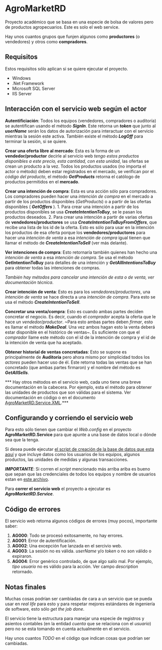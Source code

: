 # AgroMarketRD

Proyecto académico que se basa en una especie de bolsa de valores pero de productos agropecuarios. Este es solo el web service.

Hay unos cuantos grupos que funjen algunos como **productores** (o vendedores) y otros como **compradores**.

## Requisitos ##

Estos requisitos sólo aplican si se quiere ejecutar el proyecto.

* Windows
* .Net Framework
* Microsoft SQL Server
* IIS Server 

## Interacción con el servicio web según el actor ##

**Autentificiación**: Todos los equipos (vendedores, compradores o auditoría) se autentifican usando el método ***SignIn***. 
Este retorna un ***token*** que junto al ***userName*** serán los datos de autorización para interactuar con el servicio mientras
la sesión este activa. También existe el método ***LogOff***  para terminar la sesión, si se quiere.

**Crear una oferta libre al mercado**: Esta es la forma de un **vendedor/productor** decirle al servicio web 
*tengo estos productos disponibles a este precio, esta cantidad, con esta unidad*, las ofertas se crean un producto a la vez.
Todos los productos usados (no importa el actor o método) deben estar registrados en el mercado, se verifican por el *código del producto*, el método ***GetProducts***
retorna el católogo de productos permitidos en el **mercado**.

**Crear una intención de compra**: Esta es una acción sólo para compradores. Los compradores pueden hacer una *intención de compra*
en el mercado a partir de los productos disponibles (*GetProducts*) o a partir de las ofertas disponibles ( ***GetOffers*** ). 
    1. Para crear una intención a partir de los productos disponibles se usa ***CreateIntentionToBuy***, se le pasan los productos deseados.
    2. Para crear una intención a partir de varias ofertas de **vendedores/productores** se usa ***CreateIntentionToBuyFromOffers***, que recibe
    una lista de los id de la oferta. Esto es sólo para usar en la intención los productos de esa oferta porque los **vendedores/productores** 
    para hacer una *intención de venta* a esa *intención de compra* igual tienen que llamar el método de ***CreateIntentionToSell*** (ver más delante).

**Ver intenciones de compra**: Esto retornaría también quienes han hecho una *intención de venta* a esa *intención de compra*. Se usa el método **GetIntentionToBuy**
para detalles de una intención y ***GetAllIntentionsToBuy*** para obtener todas las intenciones de compras.

*También hay métodos para cancelar una intención de esta o de venta, ver documentación técnica*.

**Crear intención de venta**: Esto es para los *vendedores/productores*, una *intención de venta* se hace directa a una *intención de compra*. Para esto
se usa el método ***CreateIntentionToSell***.

**Concretar una venta/compra**: Esto es cuando ambas partes deciden concretar el negocio. Es decir, cuando el *comprador* acepta la oferta que le hace un
*vendedor/productor*. ~Para esto ambas partes deben *firmar*, esto es llamar el método ***MakeDeal***. Una vez ambos hagan esto la venta deberá estar disponible en 
el histórico de ventas~. Es suficiente con que el *comprador* llame este método con el id de la intención de compra y el id de la intención de venta
que ha aceptado.

**Obtener historial de ventas concretadas**: Esto se supone es principalmente de **Auditoría** pero ahora mismo por simplicidad todos los 
*actores* pueden hacer uso de él. Este retorna todas las ventas que se han concretado (que ambas partes firmaron) y el nombre del método es ***GetAllSells***.

*** Hay otros métodos en el servicio web, cada uno tiene una breve documentación en la cabecera. Por ejemplo, esta el método para obtener las unidades 
de productos que son válidas para el sistema. Ver documentación en código o en el documento [AgroMarketRD.Service.XML](https://raw.githubusercontent.com/aljavier/agromarketRD/master/Recursos/AgroMarketRD.Service.XML).***

## Configurando y corriendo el servicio web ##

Para esto sólo tienen que cambiar el *Web.config* en el proyecto **AgroMarketRD.Service** para que apunte a una base de datos local o dónde
sea que la tenga.

Si desea puede ejecutar [el script de creación de la base de datos que esta aquí](https://github.com/aljavier/agromarketRD/blob/master/Recursos/script_database.sql) y que incluye
datos como los usuarios de los equipos, algunos productos, las unidades de medidas y algunas transacciones.

***IMPORTANTE***: Si corren el *script* mencionado más arriba ariba es bueno que sepan que las credenciales de 
todos los equipos y nombre de usuarios estan en [este archivo](https://raw.githubusercontent.com/aljavier/agromarketRD/master/Recursos/equipos_itos.txt).

Para **correr el servicio web** el proyecto a ejecutar es ***AgroMarketRD.Service***.

## Código de errores ##

El servicio web retorna algunos códigos de errores (muy pocos), importante saber:

1. **AG000**: Todo se procesó exitosamente, no hay errores. 
2. **AG001**: Error de autentificación.
3. **AG002**: Una excepción fue lanzada en el sercivio web.
4. **AG003**: La sesión no es válida. *userName* y/o *token* o no son válido o expiraron.
5. **AG004**: Error genérico controlado, de que algo salío mal. Por ejemplo, *tipo usuario* no es válido para la acción. Ver campo *description* retornado.

## Notas finales ##

Muchas cosas podrían ser cambiadas de cara a un servicio que se pueda usar en *real life* para esto y para
respetar mejores estándares de ingeniería de software, esto sólo *get the job done*.

El servicio tiene la estructura para manejar una especie de registros y asientos contables (en la entidad *cuenta* 
que se relaciona con el *usuario*) pero no se esta tomando en cuenta actualmente en el servicio.

Hay unos cuantos *TODO* en el código que indican cosas que podrían ser cambiadas.



